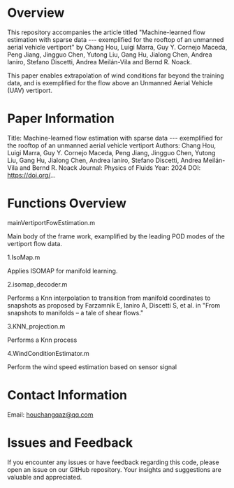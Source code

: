 # Overview

This repository accompanies the article titled "Machine-learned flow estimation with sparse data --- exemplified for the rooftop of an unmanned aerial vehicle vertiport" by Chang Hou, Luigi Marra, Guy Y. Cornejo Maceda, Peng Jiang, Jingguo Chen, Yutong Liu, Gang Hu, Jialong Chen, Andrea Ianiro, Stefano Discetti, Andrea Meilán-Vila and Bernd R. Noack.

This paper enables extrapolation of wind conditions far beyond the training data, and is exemplified for the flow above an Unmanned Aerial Vehicle (UAV) vertiport.

# Paper Information
Title: Machine-learned flow estimation with sparse data --- exemplified for the rooftop of an unmanned aerial vehicle vertiport
Authors: Chang Hou, Luigi Marra, Guy Y. Cornejo Maceda, Peng Jiang, Jingguo Chen, Yutong Liu, Gang Hu, Jialong Chen, Andrea Ianiro, Stefano Discetti, Andrea Meilán-Vila and Bernd R. Noack
Journal: Physics of Fluids
Year: 2024
DOI: https://doi.org/...

# Functions Overview
mainVertiportFowEstimation.m

Main body of the frame work, examplified by the leading POD modes of the vertiport flow data.

1.IsoMap.m

  Applies ISOMAP for manifold learning.

2.isomap_decoder.m

  Performs a Knn interpolation to transition from manifold coordinates to snapshots as proposed by Farzamnik E, Ianiro A, Discetti S, et al. in "From snapshots to manifolds – a tale of shear flows."

3.KNN_projection.m

  Performs a Knn process

4.WindConditionEstimator.m

  Perform the wind speed estimation based on sensor signal



# Contact Information
Email: houchangqaz@qq.com

# Issues and Feedback
If you encounter any issues or have feedback regarding this code, please open an issue on our GitHub repository. Your insights and suggestions are valuable and appreciated.
